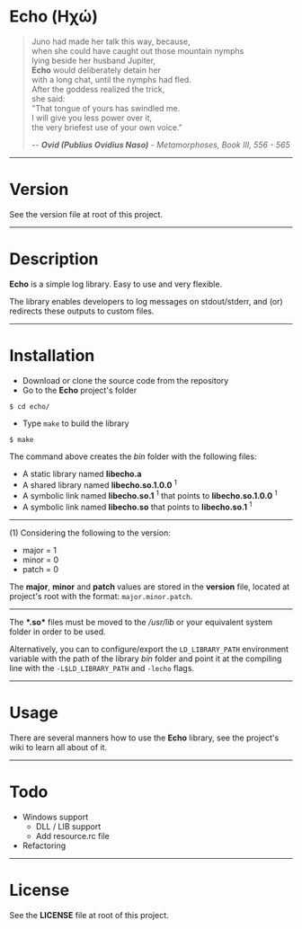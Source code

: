 # Echo (Ηχώ)

> Juno had made her talk this way, because,  
> when she could have caught out those mountain nymphs  
> lying beside her husband Jupiter,  
> **Echo** would deliberately detain her  
> with a long chat, until the nymphs had fled.  
> After the goddess realized the trick,  
> she said:  
> "That tongue of yours has swindled me.  
> I will give you less power over it,  
> the very briefest use of your own voice."
>
> *-- **Ovid (Publius Ovidius Naso)** - Metamorphoses, Book III, 556 - 565*
___
# Version

See the version file at root of this project.
___
# Description

**Echo** is a simple log library. Easy to use and very flexible.

The library enables developers to log messages on stdout/stderr, and (or) redirects these outputs to custom files.
___
# Installation

  * Download or clone the source code from the repository
  * Go to the **Echo** project's folder
  ``` shell
  $ cd echo/
  ```
  * Type `make` to build the library
  ``` shell
  $ make
  ```
The command above creates the *bin* folder with the following files:

  * A static library named **libecho.a**
  * A shared library named **libecho.so.1.0.0** <sup>1</sup>
  * A symbolic link named **libecho.so.1** <sup>1</sup> that points to **libecho.so.1.0.0** <sup>1</sup>
  * A symbolic link named **libecho.so** that points to **libecho.so.1** <sup>1</sup>
___
(1) Considering the following to the version:
  * major = 1
  * minor = 0
  * patch = 0

The __major__, __minor__ and __patch__ values are stored in the **version** file, located at project's root with the format: `major.minor.patch`.
___
The **\*.so\*** files must be moved to the */usr/lib* or your equivalent system folder in order to be used.

Alternatively, you can to configure/export the `LD_LIBRARY_PATH` environment variable with the path of the library *bin* folder and point it at the compiling line with the `-L$LD_LIBRARY_PATH` and `-lecho` flags.
___
# Usage

There are several manners how to use the **Echo** library, see the project's wiki to learn all about of it.
___
# Todo

  * Windows support
    * DLL / LIB support
    * Add resource.rc file
  * Refactoring
___
# License

See the **LICENSE** file at root of this project.

